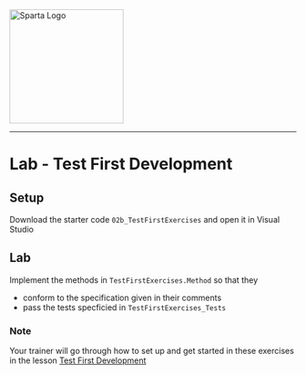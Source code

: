 <img src="https://boolerang.co.uk/wp-content/uploads/job-manager-uploads/company_logo/2018/04/SG-Logo-Black.png" alt="Sparta Logo" width="200"/>

---
# Lab - Test First Development

## Setup
Download the starter code `02b_TestFirstExercises` and open it in Visual Studio 

## Lab
Implement the methods in `TestFirstExercises.Method` so that they
- conform to the specification given in their comments
- pass the tests specficied in `TestFirstExercises_Tests`

### Note
Your trainer will go through how to set up and get started in these exercises in the lesson [Test First Development](https://github.com/spartaglobal/CSharpCurriculum/blob/master/CSharp-Core/02_UnitTests/02b_TestFirstDevelopment/README.md)